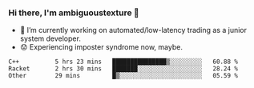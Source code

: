 ### Hi there, I'm ambiguoustexture 👋

<!--
**ambiguoustexture/ambiguoustexture** is a ✨ _special_ ✨ repository because its `README.md` (this file) appears on your GitHub profile.

Here are some ideas to get you started:
-->
- 🔭 I’m currently working on automated/low-latency trading as a junior system developer.
- :worried: Experiencing imposter syndrome now, maybe.

<!--START_SECTION:waka-->

```text
C++          5 hrs 23 mins   ███████████████▒░░░░░░░░░   60.88 %
Racket       2 hrs 30 mins   ███████░░░░░░░░░░░░░░░░░░   28.24 %
Other        29 mins         █▒░░░░░░░░░░░░░░░░░░░░░░░   05.59 %
```

<!--END_SECTION:waka-->
